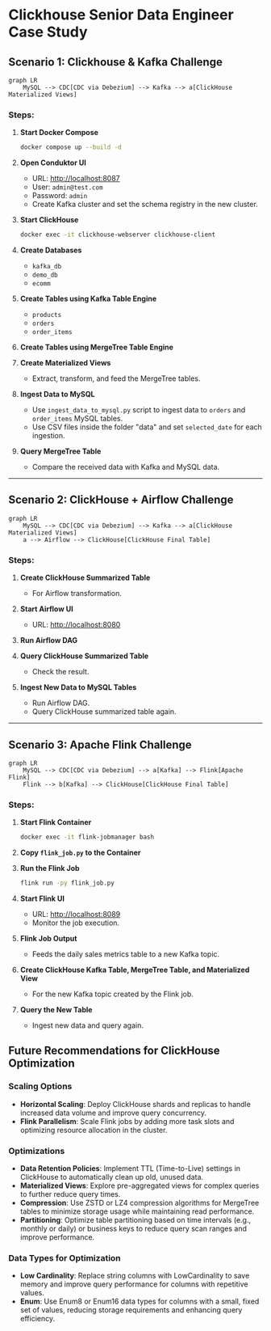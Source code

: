 # Clickhouse Senior Data Engineer Case Study

## Scenario 1: Clickhouse & Kafka Challenge

``` mermaid
graph LR
    MySQL --> CDC[CDC via Debezium] --> Kafka --> a[ClickHouse Materialized Views]
```

### Steps:

1. **Start Docker Compose**
    ```bash
    docker compose up --build -d
    ```

2. **Open Conduktor UI**
    - URL: [http://localhost:8087](http://localhost:8087)
    - User: `admin@test.com`
    - Password: `admin`
    - Create Kafka cluster and set the schema registry in the new cluster.

3. **Start ClickHouse**
    ```bash
    docker exec -it clickhouse-webserver clickhouse-client
    ```

4. **Create Databases**
    - `kafka_db`
    - `demo_db`
    - `ecomm`

5. **Create Tables using Kafka Table Engine**
    - `products`
    - `orders`
    - `order_items`

6. **Create Tables using MergeTree Table Engine**

7. **Create Materialized Views**
    - Extract, transform, and feed the MergeTree tables.

8. **Ingest Data to MySQL**
    - Use `ingest_data_to_mysql.py` script to ingest data to `orders` and `order_items` MySQL tables.
    - Use CSV files inside the folder "data" and set `selected_date` for each ingestion.

9. **Query MergeTree Table**
    - Compare the received data with Kafka and MySQL data.

---

## Scenario 2: ClickHouse + Airflow Challenge

``` mermaid
graph LR
    MySQL --> CDC[CDC via Debezium] --> Kafka --> a[ClickHouse Materialized Views]
    a --> Airflow --> ClickHouse[ClickHouse Final Table]
```

### Steps:

1. **Create ClickHouse Summarized Table**
    - For Airflow transformation.

2. **Start Airflow UI**
    - URL: [http://localhost:8080](http://localhost:8080)

3. **Run Airflow DAG**

4. **Query ClickHouse Summarized Table**
    - Check the result.

5. **Ingest New Data to MySQL Tables**
    - Run Airflow DAG.
    - Query ClickHouse summarized table again.

---

## Scenario 3: Apache Flink Challenge

``` mermaid
graph LR
    MySQL --> CDC[CDC via Debezium] --> a[Kafka] --> Flink[Apache Flink]
    Flink --> b[Kafka] --> ClickHouse[ClickHouse Final Table]
```

### Steps:

1. **Start Flink Container**
    ```bash
    docker exec -it flink-jobmanager bash
    ```

2. **Copy `flink_job.py` to the Container**

3. **Run the Flink Job**
    ```bash
    flink run -py flink_job.py
    ```

4. **Start Flink UI**
    - URL: [http://localhost:8089](http://localhost:8089)
    - Monitor the job execution.

5. **Flink Job Output**
    - Feeds the daily sales metrics table to a new Kafka topic.

6. **Create ClickHouse Kafka Table, MergeTree Table, and Materialized View**
    - For the new Kafka topic created by the Flink job.

7. **Query the New Table**
    - Ingest new data and query again.


## Future Recommendations for ClickHouse Optimization

### Scaling Options

- **Horizontal Scaling**: Deploy ClickHouse shards and replicas to handle increased data volume and improve query concurrency.
- **Flink Parallelism**: Scale Flink jobs by adding more task slots and optimizing resource allocation in the cluster.

### Optimizations

- **Data Retention Policies**: Implement TTL (Time-to-Live) settings in ClickHouse to automatically clean up old, unused data.
- **Materialized Views**: Explore pre-aggregated views for complex queries to further reduce query times.
- **Compression**: Use ZSTD or LZ4 compression algorithms for MergeTree tables to minimize storage usage while maintaining read performance.
- **Partitioning**: Optimize table partitioning based on time intervals (e.g., monthly or daily) or business keys to reduce query scan ranges and improve performance.

### Data Types for Optimization

- **Low Cardinality**: Replace string columns with LowCardinality to save memory and improve query performance for columns with repetitive values.
- **Enum**: Use Enum8 or Enum16 data types for columns with a small, fixed set of values, reducing storage requirements and enhancing query efficiency.


